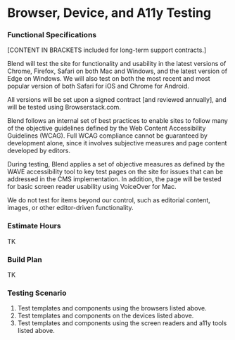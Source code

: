 # Browser, Device, and A11y Testing

### Functional Specifications <a href="#functional-specifications" id="functional-specifications"></a>

\[CONTENT IN BRACKETS included for long-term support contracts.]

Blend will test the site for functionality and usability in the latest versions of Chrome, Firefox, Safari on both Mac and Windows, and the latest version of Edge on Windows. We will also test on both the most recent and most popular version of both Safari for iOS and Chrome for Android.

All versions will be set upon a signed contract \[and reviewed annually], and will be tested using Browserstack.com.

Blend follows an internal set of best practices to enable sites to follow many of the objective guidelines defined by the Web Content Accessibility Guidelines (WCAG). Full WCAG compliance cannot be guaranteed by development alone, since it involves subjective measures and page content developed by editors.

During testing, Blend applies a set of objective measures as defined by the WAVE accessibility tool to key test pages on the site for issues that can be addressed in the CMS implementation. In addition, the page will be tested for basic screen reader usability using VoiceOver for Mac.&#x20;

We do not test for items beyond our control, such as editorial content, images, or other editor-driven functionality.

### Estimate Hours

TK‌

### Build Plan <a href="#build-plan" id="build-plan"></a>

TK

### Testing Scenario <a href="#testing-scenario" id="testing-scenario"></a>

1. Test templates and components using the browsers listed above.
2. Test templates and components on the devices listed above.
3. Test templates and components using the screen readers and a11y tools listed above.
